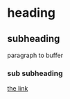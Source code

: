 # heading
## subheading
paragraph to buffer
### sub subheading
[the link](http://class.arts.ucsb.edu/~art122/s_17/moon_taylor/JSON4.html)
